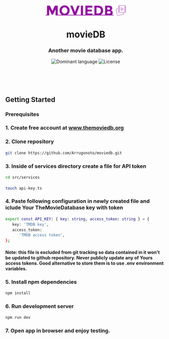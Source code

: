 <div align='center'>
   <img width="50%" src="src/assets/logo.svg" alt="movieDB logo"/>
   <h1>movieDB</h1>
   <h3>Another movie database app.</h3>
</div>

<div align='center'>
<img src='https://img.shields.io/github/languages/top/Arrugonoto/moviedb?color=007acc&logo=typescript' alt='Dominant language'/>
<img src='https://img.shields.io/github/license/Arrugonoto/moviedb' alt='License'/>
</div>

<br>
<br>
<br>
<br>

## Getting Started

### Prerequisites

### 1. Create free account at <a href='https://www.themoviedb.org/'>www.themoviedb.org</a>

### 2. Clone repository

```sh
git clone https://github.com/Arrugonoto/moviedb.git
```

### 3. Inside of services directory create a file for API token

```sh
cd src/services

touch api-key.ts
```

### 4. Paste following configuration in newly created file and iclude Your TheMovieDatabase key with token

```sh
export const API_KEY: { key: string, access_token: string } = {
   key: 'TMDB key',
   access_token:
      'TMDB access token',
};
```

#### Note: this file is excluded from git tracking so data contained in it won't be updated to github repository. Never publicly update any of Yours access tokens. Good alternative to store them is to use .env environment variables.

### 5. Install npm dependencies

```sh
npm install
```

### 6. Run development server

```sh
npm run dev
```

### 7. Open app in browser and enjoy testing.
